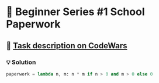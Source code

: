 # 📝 Beginner Series #1 School Paperwork

## 🔗 [Task description on CodeWars](https://www.codewars.com/kata/55f9b48403f6b87a7c0000bd)

### 💡 Solution

```python
paperwork = lambda n, m: n * m if n > 0 and m > 0 else 0
```
